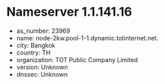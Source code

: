 # Nameserver 1.1.141.16

* as_number: 23969
* name: node-2kw.pool-1-1.dynamic.totinternet.net.
* city: Bangkok
* country: TH
* organization: TOT Public Company Limited
* version: Unknown
* dnssec: Unknown
